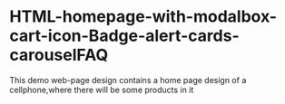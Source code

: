 # HTML-homepage-with-modalbox-cart-icon-Badge-alert-cards-carouselFAQ
This demo web-page design contains a home page design of a cellphone,where there will be some products in it 
